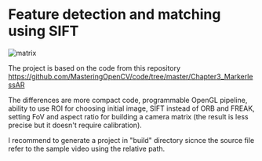 # Feature detection and matching using SIFT

![matrix](http://mishurov.co.uk/images/github/cv_ml_probes/ar.png)

The project is based on the code from this repository https://github.com/MasteringOpenCV/code/tree/master/Chapter3_MarkerlessAR

The differences are more compact code, programmable OpenGL pipeline, ability to use ROI for choosing initial image, SIFT instead of ORB and FREAK, setting FoV and aspect ratio for building a camera matrix (the result is less precise but it doesn't require calibration).

I recommend to generate a project in "build" directory sicnce the source file refer to the sample video using the relative path.


